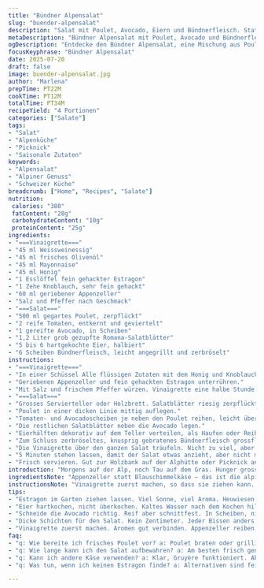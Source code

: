 ```yaml
---
title: "Bündner Alpensalat"
slug: "buender-alpensalat"
description: "Salat mit Poulet, Avocado, Eiern und Bündnerfleisch. Statt Blauschimmelkäse ein kräftiger Appenzeller gerieben. Vinaigrette mit Weissweinessig, Honig, frischer Estragon statt Schnittlauch. Rustikale Zubereitung, ideal zum Picknick auf der Alp. Biss durch knusprigen Bündner Speck statt Streifen von Bacon. Alle Zutaten frisch, lokal und saisonal. Tradition trifft Moderne in einem Salat, der grob und schlicht ist, trotzdem spannend. Salatblätter knackig, Texturen von cremig bis fest. Ein Hauch von Bergwald und Almen spürbar. Eher deftig als schlicht, mit regionalem Käsecharakter und Alpine Würze. Wärmt den Magen wenn Sonne weg, roh aber voller Kraft. "
metaDescription: "Bündner Alpensalat mit Poulet, Avocado und Bündnerfleisch. Ein rustikales Gericht voller alpiner Aromen. Ideal für Picknicks in den Bergen."
ogDescription: "Entdecke den Bündner Alpensalat, eine Mischung aus Poulet, Avocado und Bündnerfleisch. Perfekt für die frische Bergluft und rustikale Genussmomente."
focusKeyphrase: "Bündner Alpensalat"
date: 2025-07-20
draft: false
image: buender-alpensalat.jpg
author: "Marlena"
prepTime: PT22M
cookTime: PT12M
totalTime: PT34M
recipeYield: "4 Portionen"
categories: ["Salate"]
tags:
- "Salat"
- "Alpenküche"
- "Picknick"
- "Saisonale Zutaten"
keywords:
- "Alpensalat"
- "Alpiner Genuss"
- "Schweizer Küche"
breadcrumb: ["Home", "Recipes", "Salate"]
nutrition: 
 calories: "380"
 fatContent: "28g"
 carbohydrateContent: "10g"
 proteinContent: "25g"
ingredients:
- "===Vinaigrette==="
- "45 ml Weissweinessig"
- "45 ml frisches Olivenöl"
- "45 ml Mayonnaise"
- "45 ml Honig"
- "1 Esslöffel fein gehackter Estragon"
- "1 Zehe Knoblauch, sehr fein gehackt"
- "60 ml geriebener Appenzeller"
- "Salz und Pfeffer nach Geschmack"
- "===Salat==="
- "500 ml gegartes Poulet, zerpflückt"
- "2 reife Tomaten, entkernt und geviertelt"
- "1 gereifte Avocado, in Scheiben"
- "1,2 Liter grob gezupfte Romana-Salatblätter"
- "5 bis 6 hartgekochte Eier, halbiert"
- "6 Scheiben Bündnerfleisch, leicht angegrillt und zerbröselt"
instructions:
- "===Vinaigrette==="
- "In einer Schüssel Alle flüssigen Zutaten mit dem Honig und Knoblauch gut mit dem Schneebesen vermischen."
- "Geriebenen Appenzeller und fein gehackten Estragon unterrühren."
- "Mit Salz und frischem Pfeffer würzen. Vinaigrette eine halbe Stunde ziehen lassen zum Durchziehen der Aromen."
- "===Salat==="
- "Grosses Servierteller oder Holzbrett. Salatblätter riesig zerpflückt und locker in Streifen gelegt, zuerst links und rechts außen verteilen."
- "Poulet in einer dicken Linie mittig auflegen."
- "Tomaten- und Avocadoscheiben je neben den Poulet reihen, leicht überlappend und rustikal arrangiert."
- "Die restlichen Salatblätter neben die Avocado legen."
- "Eierhälften dekorativ auf dem Teller verteilen, als Haufen oder Reihen, ohne zu eng."
- "Zum Schluss zerbröseltes, knusprig gebratenes Bündnerfleisch grossflächig zwischen Eier und Salat streuen."
- "Die Vinaigrette über den ganzen Salat träufeln. Nicht zu viel, aber verteilt genug, damit alles leicht glitzert."
- "5 Minuten stehen lassen, damit der Salat etwas anzieht, aber nicht matschig wird."
- "Frisch servieren. Gut zur Holzbank auf der Alphütte oder Picknick an Bergsee."
introduction: "Morgens auf der Alp, noch Tau auf dem Gras. Hunger gross, aber Herz für simpel. Keine Schnörkel. Salat mit Poulet, cremiger Avocado, hartgekochten Eiern, dazu die raue Note vom Bündnerfleisch. Alles grob, ungekünstelt. Klare Linien, so wie die Berge im Licht. Die Vinaigrette trägt die rustikale Note vom Appenzeller Käse, nicht so milde wie Gruyère, mehr Biss, mehr Charakter. Honig bringt eine Prise Süsse rein, wichtig in der kühlen Bergluft. Statt Schnittlauch Estragon – ein Kraut, das man in den Heuwiesen oft findet. Knoblauch darf nicht fehlen, gibt Spannung, fast wie ein Sonnenaufgang. Mischung aus kalt und warm, fest und cremig. "
ingredientsNote: "Appenzeller statt Blauschimmelkäse – das ist die alpine Seele in der Vinaigrette. Käse gerne reiben, nicht zu fein, damit er noch spürbar ist. Bündnerfleisch ersetzt den Bacon, eine wertvolle Zutat vom Alpenfest, zarter gellten Geschmack, würzig, aber ohne das Fett der Schweinebauchstreifen. Eier nicht zu überkochen, kalt abschrecken hilft die gelbe Mitte glänzen zu lassen. Avocado gerne richtig reif, fast weich, aber noch schnittfest. Tomaten entkernen, sonst wird’s zu wässrig. Salat soll knackig bleiben, grob gerupft, nicht klein geschnitten, das hebt Textur und Lebensgefühl auf der Alm. Alle Zutaten saisonal und möglichst Bio. Olivenöl fein und leicht, kein Rauchiges, sonst dominiert es. "
instructionsNote: "Vinaigrette zuerst machen, so dass sie ziehen kann. Appenzeller reiben und frischen Estragon hacken, sonst wird’s fade. Alles in einer Schüssel mit Schneebesen vermischen. Salatblätter grob zerpflücken, sonst wirken sie zu brav. Auf grossen Brett oder Teller schichten, damit's rustikal bleibt, kein Tüfteln. Poulet sollte warm oder zimmerwarm sein, nicht kalt aus dem Kühlschrank, bringt mehr Textur in den Salat. Avocado scheibieren sanft, damit sie nicht zerquetscht wird. Die Eier halbieren, aufpassen dass die Schnittflächen glatt bleiben. Bündnerfleisch zuletzt, auf einer Pfanne kurz anknuspern, damit es noch aromatischer wird. Vinaigrette mit grossem Löffel oder über die Finger träufeln. 5 bis 7 Minuten durchziehen lassen, servieren. Passt gut zu Bergbrot oder frischem Ruchbrot."
tips:
- "Estragon im Garten ziehen lassen. Viel Sonne, viel Aroma. Heuwiesen sind die besten Lagen. Das Kraut bringt eine alpine Note. Frisch hacken, nicht trocken."
- "Eier hartkochen, nicht überkochen. Kaltes Wasser nach dem Kochen hilft. Schnittflächen glätten, dann schön anrichten. Gelbe Mitte möglichst glänzend halten."
- "Schneide die Avocado richtig. Reif aber schnittfest. In Scheiben, nicht zerdrückt. Bei Matrosen: Möglichkeit, sie zu würzen. Ein Hauch Pfeffer, wenig Salz."
- "Dicke Schichten für den Salat. Kein Zentimeter. Jeder Bissen anders, trotzdem harmonisch. Mit Bündnerfleisch unbedingt etwas knusprig machen. Es gibt mehr Aroma."
- "Vinaigrette zuerst machen. Aromen gut verbinden. Appenzeller reiben, aber nicht zu fein. Grob ist wichtiger. Salz und Pfeffer ordentlich würzen. Ziehen lassen."
faq:
- "q: Wie bereite ich frisches Poulet vor? a: Poulet braten oder grillieren. Dann zerpflücken. Nicht kalt nutzen. Warm bringt mehr Geschmack."
- "q: Wie lange kann ich den Salat aufbewahren? a: Am besten frisch genießen. Wenn nötig, ein Tag im Kühlschrank. Zutaten weich? Neue anrühren, nicht matschig."
- "q: Kann ich andere Käse verwenden? a: Klar, Gruyère funktioniert. Aber Appenzeller hat mehr Charakter. Darauf achten, Käse in passende Stücke schneiden."
- "q: Was tun, wenn ich keinen Estragon finde? a: Alternativen sind fein gehackter Schnittlauch. Oder frische Kräuter vom Markt. Petersilie? Auch möglich, aber andere Aromen."

---
```

